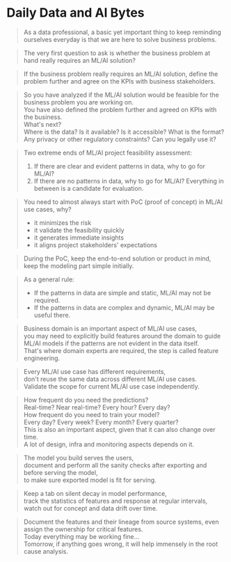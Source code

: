 # Daily Data and AI Bytes

> As a data professional, a basic yet important thing to keep reminding ourselves everyday is that we are here to solve business problems.

> The very first question to ask is whether the business problem at hand really requires an ML/AI solution?

> If the business problem really requires an ML/AI solution, define the problem further and agree on the KPIs with business stakeholders.

> So you have analyzed if the ML/AI solution would be feasible for the business problem you are working on. <br />
> You have also defined the problem further and agreed on KPIs with the business. <br />
> What's next? <br />
> Where is the data? Is it available? Is it accessible? What is the format? Any privacy or other regulatory constraints? Can you legally use it?

> Two extreme ends of ML/AI project feasibility assessment:
> 1. If there are clear and evident patterns in data, why to go for ML/AI?
> 2. If there are no patterns in data, why to go for ML/AI?
> Everything in between is a candidate for evaluation.

> You need to almost always start with PoC (proof of concept) in ML/AI use cases, why?
> - it minimizes the risk
> - it validate the feasibility quickly
> - it generates immediate insights
> - it aligns project stakeholders' expectations

> During the PoC, keep the end-to-end solution or product in mind, keep the modeling part simple initially.

> As a general rule:
> - If the patterns in data are simple and static, ML/AI may not be required.
> - If the patterns in data are complex and dynamic, ML/AI may be useful there.

> Business domain is an important aspect of ML/AI use cases, <br />
> you may need to explicitly build features around the domain to guide ML/AI models if the patterns are not evident in the data itself. <br />
> That's where domain experts are required, the step is called feature engineering.

> Every ML/AI use case has different requirements, <br />
> don't reuse the same data across different ML/AI use cases. <br />
> Validate the scope for current ML/AI use case independently. <br />

> How frequent do you need the predictions? <br />
> Real-time? Near real-time? Every hour? Every day? <br />
> How frequent do you need to train your model? <br />
> Every day? Every week? Every month? Every quarter? <br />
> This is also an important aspect, given that it can also change over time. <br />
> A lot of design, infra and monitoring aspects depends on it.

> The model you build serves the users, <br />
> document and perform all the sanity checks after exporting and before serving the model, <br />
> to make sure exported model is fit for serving.

> Keep a tab on silent decay in model performance, <br />
> track the statistics of features and response at regular intervals, <br />
> watch out for concept and data drift over time.

> Document the features and their lineage from source systems, even assign the ownership for critical features. <br />
> Today everything may be working fine... <br />
> Tomorrow, if anything goes wrong, it will help immensely in the root cause analysis.

